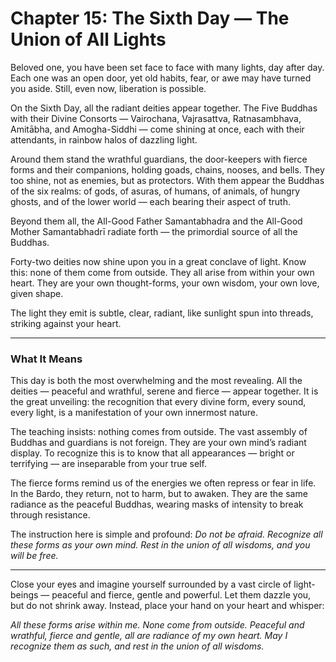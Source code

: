 # Chapter 15: The Sixth Day — The Union of All Lights

Beloved one, you have been set face to face with many lights, day after day. Each one was an open door, yet old habits, fear, or awe may have turned you aside. Still, even now, liberation is possible.

On the Sixth Day, all the radiant deities appear together. The Five Buddhas with their Divine Consorts — Vairochana, Vajrasattva, Ratnasambhava, Amitābha, and Amogha-Siddhi — come shining at once, each with their attendants, in rainbow halos of dazzling light.

Around them stand the wrathful guardians, the door-keepers with fierce forms and their companions, holding goads, chains, nooses, and bells. They too shine, not as enemies, but as protectors. With them appear the Buddhas of the six realms: of gods, of asuras, of humans, of animals, of hungry ghosts, and of the lower world — each bearing their aspect of truth.

Beyond them all, the All-Good Father Samantabhadra and the All-Good Mother Samantabhadrī radiate forth — the primordial source of all the Buddhas.

Forty-two deities now shine upon you in a great conclave of light. Know this: none of them come from outside. They all arise from within your own heart. They are your own thought-forms, your own wisdom, your own love, given shape.

The light they emit is subtle, clear, radiant, like sunlight spun into threads, striking against your heart.

---

### What It Means

This day is both the most overwhelming and the most revealing. All the deities — peaceful and wrathful, serene and fierce — appear together. It is the great unveiling: the recognition that every divine form, every sound, every light, is a manifestation of your own innermost nature.

The teaching insists: nothing comes from outside. The vast assembly of Buddhas and guardians is not foreign. They are your own mind’s radiant display. To recognize this is to know that all appearances — bright or terrifying — are inseparable from your true self.

The fierce forms remind us of the energies we often repress or fear in life. In the Bardo, they return, not to harm, but to awaken. They are the same radiance as the peaceful Buddhas, wearing masks of intensity to break through resistance.

The instruction here is simple and profound: *Do not be afraid. Recognize all these forms as your own mind. Rest in the union of all wisdoms, and you will be free.*

---

Close your eyes and imagine yourself surrounded by a vast circle of light-beings — peaceful and fierce, gentle and powerful. Let them dazzle you, but do not shrink away. Instead, place your hand on your heart and whisper:

*All these forms arise within me.
None come from outside.
Peaceful and wrathful, fierce and gentle,
all are radiance of my own heart.
May I recognize them as such,
and rest in the union of all wisdoms.*
